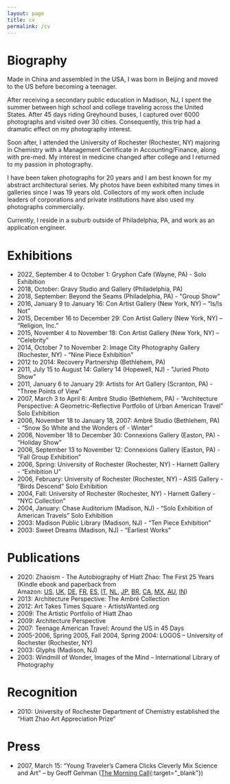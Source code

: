 ```yaml
---
layout: page
title: cv
permalink: /cv
---
```

# Biography
Made in China and assembled in the USA, I was born in Beijing and moved to the US before becoming a teenager.

After receiving a secondary public education in Madison, NJ, I spent the summer between high school and college traveling across the United States. After 45 days riding Greyhound buses, I captured over 6000 photographs and visited over 30 cities. Consequently, this trip had a dramatic effect on my photography interest.

Soon after, I attended the University of Rochester (Rochester, NY) majoring in Chemistry with a Management Certificate in Accounting/Finance, along with pre-med. My interest in medicine changed after college and I returned to my passion in photography.

I have been taken photographs for 20 years and I am best known for my abstract architectural series. My photos have been exhibited many times in galleries since I was 19 years old. Collectors of my work often include leaders of corporations and private institutions have also used my photographs commercially.

Currently, I reside in a suburb outside of Philadelphia, PA, and work as an application engineer.

# Exhibitions
- 2022, September 4 to October 1: Gryphon Cafe (Wayne, PA) - Solo Exhibition
- 2018, October: Gravy Studio and Gallery (Philadelphia, PA)
- 2018, September: Beyond the Seams (Philadelphia, PA) - "Group Show"
- 2016, January 9 to January 16: Con Artist Gallery (New York, NY) – “Is/Is Not”
- 2015, December 16 to December 29: Con Artist Gallery (New York, NY) – “Religion, Inc.”
- 2015, November 4 to November 18: Con Artist Gallery (New York, NY) – “Celebrity”
- 2014, October 7 to November 2: Image City Photography Gallery (Rochester, NY) - “Nine Piece Exhibition"
- 2012 to 2014: Recovery Partnership (Bethlehem, PA)
- 2011, July 15 to August 14: Gallery 14 (Hopewell, NJ) - "Juried Photo Show"
- 2011, January 6 to January 29: Artists for Art Gallery (Scranton, PA) - "Three Points of View"
- 2007, March 3 to April 6: Ambré Studio (Bethlehem, PA) - “Architecture Perspective: A Geometric-Reflective Portfolio of Urban American Travel” Solo Exhibition
- 2006, November 18 to January 18, 2007: Ambré Studio (Bethlehem, PA) - “Snow So White and the Wonders of - Winter” 
- 2006, November 18 to December 30: Connexions Gallery (Easton, PA) - “Holiday Show”
- 2006, September 13 to November 12: Connexions Gallery (Easton, PA) - “Fall Group Exhibition” 
- 2006, Spring: University of Rochester (Rochester, NY) - Harnett Gallery - “Exhibition U” 
- 2006, February: University of Rochester (Rochester, NY) - ASIS Gallery - “Birds Descend” Solo Exhibition
- 2004, Fall: University of Rochester (Rochester, NY) - Harnett Gallery - “NYC Collection”
- 2004, January: Chase Auditorium (Madison, NJ) - “Solo Exhibition of American Travels” Solo Exhibition
- 2003: Madison Public Library (Madison, NJ) - “Ten Piece Exhibition”
- 2003: Sweet Dreams (Madison, NJ) - “Earliest Works” 

# Publications
- 2020: Zhaoism - The Autobiography of Hiatt Zhao: The First 25 Years (Kindle ebook and paperback from Amazon:&nbsp;<a href="https://www.amazon.com/dp/B08P2S9S26" rel="nofollow" target="_blank">US</a>,&nbsp;<a href="https://www.amazon.co.uk/dp/B08P2S9S26" rel="nofollow" target="_blank">UK</a>,&nbsp;<a href="https://www.amazon.de/dp/B08P2S9S26" rel="nofollow" target="_blank">DE</a>,&nbsp;<a href="https://www.amazon.fr/dp/B08P2S9S26" rel="nofollow" target="_blank">FR</a>,&nbsp;<a href="https://www.amazon.es/dp/B08P2S9S26" rel="nofollow" target="_blank">ES</a>,&nbsp;<a href="https://www.amazon.it/dp/B08P2S9S26" rel="nofollow" target="_blank">IT</a>,&nbsp;<a href="https://www.amazon.nl/dp/B08P2S9S26" rel="nofollow" target="_blank">NL</a>,&nbsp;<a href="https://www.amazon.co.jp/dp/B08P2S9S26" rel="nofollow" target="_blank">JP</a>,&nbsp;<a href="https://www.amazon.com.br/dp/B08P2S9S26" rel="nofollow" target="_blank">BR</a>,&nbsp;<a href="https://www.amazon.ca/dp/B08P2S9S26" rel="nofollow" target="_blank">CA</a>,&nbsp;<a href="https://www.amazon.com.mx/dp/B08P2S9S26" rel="nofollow" target="_blank">MX</a>,&nbsp;<a href="https://www.amazon.com.au/dp/B08P2S9S26" rel="nofollow" target="_blank">AU</a>,&nbsp;<a href="https://www.amazon.in/dp/B08P2S9S26" rel="nofollow" target="_blank">IN</a>)
- 2013: Architecture Perspective: The Ambré Collection
- 2012: Art Takes Times Square - ArtistsWanted.org 
- 2009: The Artistic Portfolio of Hiatt Zhao
- 2009: Architecture Perspective
- 2007: Teenage American Travel: Around the US in 45 Days
- 2005-2006, Spring 2005, Fall 2004, Spring 2004: LOGOS – University of Rochester (Rochester, NY)
- 2003: Glyphs (Madison, NJ)
- 2003: Windmill of Wonder, Images of the Mind – International Library of Photography

# Recognition
- 2010: University of Rochester Department of Chemistry established the “Hiatt Zhao Art Appreciation Prize”

# Press
- 2007, March 15: “Young Traveler’s Camera Clicks Cleverly Mix Science and Art” – by Geoff Gehman ([The Morning Call](https://www.mcall.com/news/mc-xpm-2007-03-15-3711499-story.html){:target="_blank"})